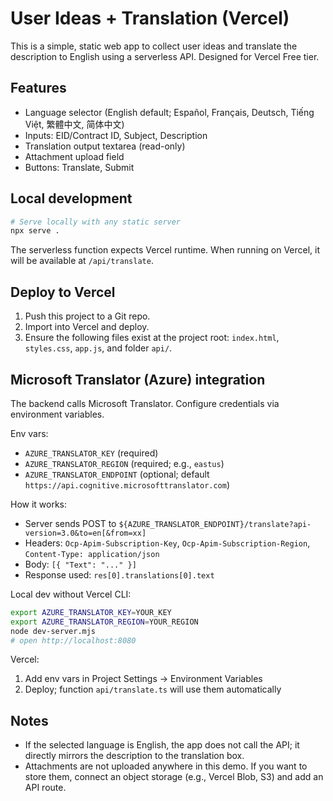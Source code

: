 # User Ideas + Translation (Vercel)

This is a simple, static web app to collect user ideas and translate the description to English using a serverless API. Designed for Vercel Free tier.

## Features
- Language selector (English default; Español, Français, Deutsch, Tiếng Việt, 繁體中文, 简体中文)
- Inputs: EID/Contract ID, Subject, Description
- Translation output textarea (read-only)
- Attachment upload field
- Buttons: Translate, Submit

## Local development
```bash
# Serve locally with any static server
npx serve .
```

The serverless function expects Vercel runtime. When running on Vercel, it will be available at `/api/translate`.

## Deploy to Vercel
1. Push this project to a Git repo.
2. Import into Vercel and deploy.
3. Ensure the following files exist at the project root: `index.html`, `styles.css`, `app.js`, and folder `api/`.

## Microsoft Translator (Azure) integration
The backend calls Microsoft Translator. Configure credentials via environment variables.

Env vars:
- `AZURE_TRANSLATOR_KEY` (required)
- `AZURE_TRANSLATOR_REGION` (required; e.g., `eastus`)
- `AZURE_TRANSLATOR_ENDPOINT` (optional; default `https://api.cognitive.microsofttranslator.com`)

How it works:
- Server sends POST to `${AZURE_TRANSLATOR_ENDPOINT}/translate?api-version=3.0&to=en[&from=xx]`
- Headers: `Ocp-Apim-Subscription-Key`, `Ocp-Apim-Subscription-Region`, `Content-Type: application/json`
- Body: `[{ "Text": "..." }]`
- Response used: `res[0].translations[0].text`

Local dev without Vercel CLI:
```bash
export AZURE_TRANSLATOR_KEY=YOUR_KEY
export AZURE_TRANSLATOR_REGION=YOUR_REGION
node dev-server.mjs
# open http://localhost:8080
```

Vercel:
1. Add env vars in Project Settings → Environment Variables
2. Deploy; function `api/translate.ts` will use them automatically

## Notes
- If the selected language is English, the app does not call the API; it directly mirrors the description to the translation box.
- Attachments are not uploaded anywhere in this demo. If you want to store them, connect an object storage (e.g., Vercel Blob, S3) and add an API route.
